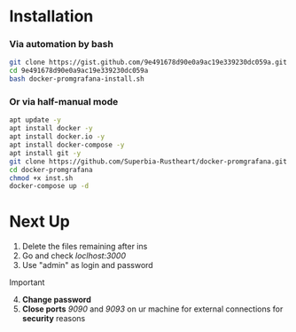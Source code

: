 # Installation

### Via automation by bash
```bash
git clone https://gist.github.com/9e491678d90e0a9ac19e339230dc059a.git
cd 9e491678d90e0a9ac19e339230dc059a
bash docker-promgrafana-install.sh
```

### Or via half-manual mode
```bash
apt update -y
apt install docker -y
apt install docker.io -y
apt install docker-compose -y
apt install git -y
git clone https://github.com/Superbia-Rustheart/docker-promgrafana.git
cd docker-promgrafana
chmod +x inst.sh
docker-compose up -d
```

# Next Up
1. Delete the files remaining after ins
2. Go and check *loclhost:3000*
3. Use "admin" as login and password
> [!IMPORTANT]
> 4. **Change password**
> 5. **Close ports** *9090* and *9093* on ur machine for external connections for **security** reasons
